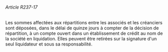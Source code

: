 ###### Article R237-17

Les sommes affectées aux répartitions entre les associés et les créanciers sont déposées, dans le délai de quinze jours à compter de la décision de répartition, à un compte ouvert dans un établissement de crédit au nom de la société en liquidation. Elles peuvent être retirées sur la signature d'un seul liquidateur et sous sa responsabilité.

